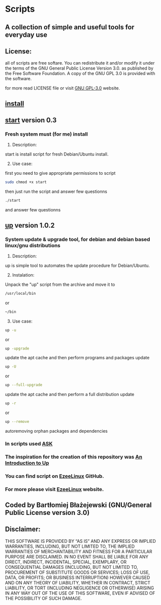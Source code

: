 # Scripts

## A collection of simple and useful tools for everyday use

## License:

  all of scripts are free softare. You can redistribute it and/or modify it under the
  terms of the GNU General Public License Version 3.0. as published by
  the Free Software Foundation. A copy of the GNU GPL 3.0 is provided with the
  software.

  for more read LICENSE file or visit [GNU GPL-3.0][license-url] website.

## [install][install-url] 

## [start][start-url] version 0.3
### Fresh system must (for me) install

1. Description:

  start is install script for fresh Debian/Ubuntu install.

2. Use case:

  first you need to give appropriate permissions to script

  ```bash
  sudo chmod +x start
  ```
  then just run the script and answer few questionns
  ```bash
  ./start
  ```  
  and answer few questionns

## [up][up-url] version 1.0.2
### System update & upgrade tool, for debian and debian based linux/gnu distributions

1. Description:

  up is simple tool to automates the update procedure for Debian/Ubuntu.

2. Instalation:

  Unpack the "up" script from the archive and move it to 
  ```bash
  /usr/local/bin
  ```
  or
  ```bash
  ~/bin
  ```
  
3. Use case:

  ```bash
  up -u
  ```
  or
  ```bash
  up -upgrade
  ```  
  update the apt cache and then perform programs and packages update

  ```bash
  up -U 
  ```
  or
  ```bash
  up --full-upgrade
  ```  
  update the apt cache and then perform a full distribution update


  ```bash
  up -r
  ```
  or
  ```bash
  up --remove 
  ```  
  autoremoving orphan packages and dependencies

### In scripts used [ASK][ask-url]

### The inspiration for the creation of this repository was [An Introduction to Up][up-video-url]
### You can find script on [EzeeLinux][ezee-url] GitHub.
### For more please visit [EzeeLinux][ezee-page-url] website.

## Coded by Bartłomiej Błażejewski (GNU/General Public License version 3.0)

## Disclaimer:

THIS SOFTWARE IS PROVIDED BY “AS IS” AND ANY EXPRESS OR IMPLIED WARRANTIES, INCLUDING, BUT NOT LIMITED TO, THE IMPLIED WARRANTIES OF MERCHANTABILITY AND FITNESS FOR A PARTICULAR PURPOSE ARE DISCLAIMED. IN NO EVENT SHALL BE LIABLE FOR ANY DIRECT, INDIRECT, INCIDENTAL, SPECIAL, EXEMPLARY, OR CONSEQUENTIAL DAMAGES (INCLUDING, BUT NOT LIMITED TO, PROCUREMENT OF SUBSTITUTE GOODS OR SERVICES; LOSS OF USE, DATA, OR PROFITS; OR BUSINESS INTERRUPTION) HOWEVER CAUSED AND ON ANY THEORY OF LIABILITY, WHETHER IN CONTRACT, STRICT LIABILITY, OR TORT (INCLUDING NEGLIGENCE OR OTHERWISE) ARISING IN ANY WAY OUT OF THE USE OF THIS SOFTWARE, EVEN IF ADVISED OF THE POSSIBILITY OF SUCH DAMAGE.


[ezee-url]: https://github.com/EzeeLinux
[ezee-page-url]: http://www.ezeelinux.com/bash-scripts/
[up-video-url]: https://youtu.be/47hbXbqbwso
[ask-url]: https://gist.github.com/davejamesmiller/1965569
[license-url]: https://www.gnu.org/licenses/gpl-3.0.en.html

[up-url]: https://github.com/ubikOne/scripts/blob/master/scripts/up
[start-url]:https://github.com/ubikOne/scripts/blob/master/scripts/start
[install-url]:https://github.com/ubikOne/scripts/blob/master/scripts/install
